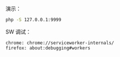 演示：

```bash
php -S 127.0.0.1:9999
```

SW 调试：

```
chrome: chrome://serviceworker-internals/
firefox: about:debugging#workers
```

